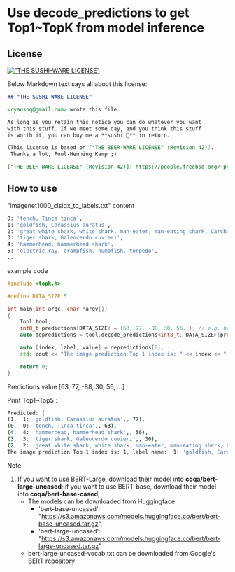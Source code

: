 # Use decode_predictions to get Top1~TopK from model inference

## License

[!["THE SUSHI-WARE LICENSE"](https://img.shields.io/badge/license-SUSHI--WARE%F0%9F%8D%A3-blue.svg)](https://github.com/MakeNowJust/sushi-ware)

Below Markdown text says all about this license:

```markdown
## "THE SUSHI-WARE LICENSE"

<ryansoq@gmail.com> wrote this file.

As long as you retain this notice you can do whatever you want
with this stuff. If we meet some day, and you think this stuff
is worth it, you can buy me a **sushi 🍣** in return.

(This license is based on ["THE BEER-WARE LICENSE" (Revision 42)].
 Thanks a lot, Poul-Henning Kamp ;)

["THE BEER-WARE LICENSE" (Revision 42)]: https://people.freebsd.org/~phk/
```
## How to use

"imagenet1000_clsidx_to_labels.txt" content

```sh
0: 'tench, Tinca tinca',
1: 'goldfish, Carassius auratus',
2: 'great white shark, white shark, man-eater, man-eating shark, Carcharodon carcharias',
3: 'tiger shark, Galeocerdo cuvieri',
4: 'hammerhead, hammerhead shark',
5: 'electric ray, crampfish, numbfish, torpedo',
...
```

example code

```c++
#include <topk.h>

#define DATA_SIZE 5

int main(int argc, char *argv[])
{
    Tool tool;
    int8_t predictions[DATA_SIZE] = {63, 77, -88, 30, 56, }; // e.g. by some inference
    auto depredictions = tool.decode_predictions<int8_t, DATA_SIZE>(predictions, top = 5, "imagenet1000_clsidx_to_labels.txt");

    auto [index, label, value] = depredictions[0];
    std::cout << "The image prediction Top 1 index is: " << index << ", label name: " << label << ", confidence: " << (float)value << std::endl;

    return 0;
}
```
Predictions value [63, 77, -88, 30, 56, ...]

Print Top1~Top5 : 

```sh
Predicted: [
(1,  1: 'goldfish, Carassius auratus',, 77),
(0,  0: 'tench, Tinca tinca',, 63),
(4,  4: 'hammerhead, hammerhead shark',, 56),
(3,  3: 'tiger shark, Galeocerdo cuvieri',, 30),
(2,  2: 'great white shark, white shark, man-eater, man-eating shark, Carcharodon carcharias',, -88)]
The image prediction Top 1 index is: 1, label name:  1: 'goldfish, Carassius auratus',, confidence: 77
```

Note:

1. If you want to use BERT-Large, download their model into **coqa/bert-large-uncased**; if you want to use BERT-base, download their model into **coqa/bert-base-cased**;
    * The models can be downloaded from Huggingface:
      * 'bert-base-uncased': "https://s3.amazonaws.com/models.huggingface.co/bert/bert-base-uncased.tar.gz",
      * 'bert-large-uncased': "https://s3.amazonaws.com/models.huggingface.co/bert/bert-large-uncased.tar.gz"
    * bert-large-uncased-vocab.txt can be downloaded from Google's BERT repository

